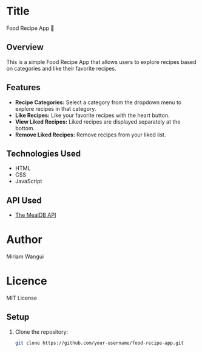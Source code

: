 # Title
Food Recipe App 🍲

## Overview

This is a simple Food Recipe App that allows users to explore recipes based on categories and like their favorite recipes.

## Features

- **Recipe Categories:** Select a category from the dropdown menu to explore recipes in that category.
- **Like Recipes:** Like your favorite recipes with the heart button.
- **View Liked Recipes:** Liked recipes are displayed separately at the bottom.
- **Remove Liked Recipes:** Remove recipes from your liked list.

## Technologies Used

- HTML
- CSS
- JavaScript

## API Used

- [The MealDB API](https://www.themealdb.com/api.php)

# Author
Miriam Wangui

# Licence
MIT License

## Setup

1. Clone the repository:

   ```bash
   git clone https://github.com/your-username/food-recipe-app.git

